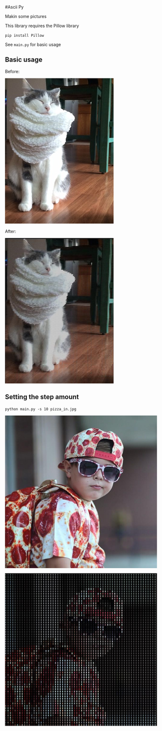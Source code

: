 #Ascii Py

Makin some pictures

This library requires the Pillow library

`pip install Pillow`

See `main.py` for basic usage

Basic usage
---

Before:

![](https://raw.githubusercontent.com/ProfOak/ascii_py/master/Media/before.jpg)

After:

![](https://raw.githubusercontent.com/ProfOak/ascii_py/master/Media/after.jpg)


Setting the step amount
---

`python main.py -s 10 pizza_in.jpg`

![](https://raw.githubusercontent.com/ProfOak/ascii_py/master/Media/pizza_in.jpg)

![](https://raw.githubusercontent.com/ProfOak/ascii_py/master/Media/pizza_out.jpg)
